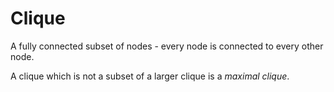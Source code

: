# Clique

A fully connected subset of nodes - every node is connected to every other node.

A clique which is not a subset of a larger clique is a *maximal clique*.
